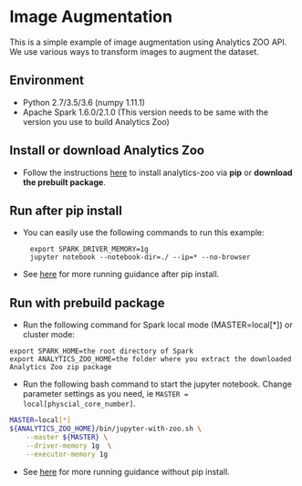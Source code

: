 # Image Augmentation
This is a simple example of image augmentation using Analytics ZOO API. We use various ways to transform images to augment the dataset.

## Environment
* Python 2.7/3.5/3.6 (numpy 1.11.1)
* Apache Spark 1.6.0/2.1.0 (This version needs to be same with the version you use to build Analytics Zoo)

## Install or download Analytics Zoo
* Follow the instructions [here](https://analytics-zoo.github.io/master/#PythonUserGuide/install/) to install analytics-zoo via __pip__ or __download the prebuilt package__.  

## Run after pip install
* You can easily use the following commands to run this example:
```
     export SPARK_DRIVER_MEMORY=1g
     jupyter notebook --notebook-dir=./ --ip=* --no-browser 
```

* See [here](https://analytics-zoo.github.io/master/#PythonUserGuide/run/#run-after-pip-install) for more running guidance after pip install. 


## Run with prebuild package
* Run the following command for Spark local mode (MASTER=local[*]) or cluster mode:
```
export SPARK_HOME=the root directory of Spark
export ANALYTICS_ZOO_HOME=the folder where you extract the downloaded Analytics Zoo zip package

```
* Run the following bash command to start the jupyter notebook. Change parameter settings as you need, ie `MASTER = local[physcial_core_number]`.
```bash
MASTER=local[*]
${ANALYTICS_ZOO_HOME}/bin/jupyter-with-zoo.sh \
    --master ${MASTER} \
    --driver-memory 1g  \
    --executor-memory 1g
```
* See [here](https://analytics-zoo.github.io/master/#PythonUserGuide/run/#run-without-pip-install) for more running guidance without pip install.